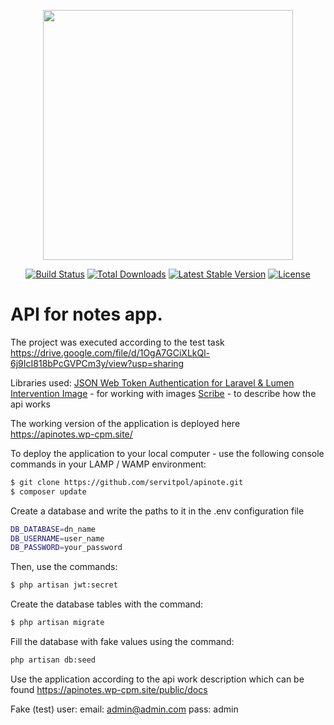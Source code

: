 <p align="center"><a href="https://laravel.com" target="_blank"><img src="https://raw.githubusercontent.com/laravel/art/master/logo-lockup/5%20SVG/2%20CMYK/1%20Full%20Color/laravel-logolockup-cmyk-red.svg" width="400"></a></p>

<p align="center">
<a href="https://travis-ci.org/laravel/framework"><img src="https://travis-ci.org/laravel/framework.svg" alt="Build Status"></a>
<a href="https://packagist.org/packages/laravel/framework"><img src="https://poser.pugx.org/laravel/framework/d/total.svg" alt="Total Downloads"></a>
<a href="https://packagist.org/packages/laravel/framework"><img src="https://poser.pugx.org/laravel/framework/v/stable.svg" alt="Latest Stable Version"></a>
<a href="https://packagist.org/packages/laravel/framework"><img src="https://poser.pugx.org/laravel/framework/license.svg" alt="License"></a>
</p>

# API for notes app.

The project was executed according to the test task https://drive.google.com/file/d/1OgA7GCiXLkQl-6j9IcI818bPcGVPCm3y/view?usp=sharing

Libraries used:
[JSON Web Token Authentication for Laravel & Lumen](https://github.com/tymondesigns/jwt-auth) 
[Intervention Image](https://github.com/Intervention/image) - for working with images 
[Scribe](https://github.com/knuckleswtf/scribe) - to describe how the api works 


The working version of the application is deployed here https://apinotes.wp-cpm.site/

To deploy the application to your local computer - use the following console commands in your LAMP / WAMP environment:
```sh
$ git clone https://github.com/servitpol/apinote.git
$ composer update
```


Create a database and write the paths to it in the .env configuration file
```sh
DB_DATABASE=dn_name
DB_USERNAME=user_name
DB_PASSWORD=your_password
```

Then, use the commands:
```sh
$ php artisan jwt:secret
```
Create the database tables with the command:

```sh
$ php artisan migrate
```

Fill the database with fake values using the command:

```sh
php artisan db:seed
```
Use the application according to the api work description which can be found https://apinotes.wp-cpm.site/public/docs

Fake (test) user:
email: admin@admin.com
pass: admin
